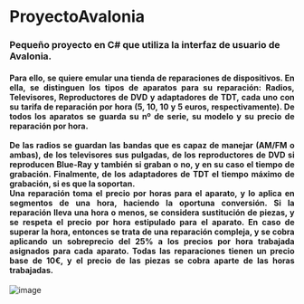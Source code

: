 <h1>ProyectoAvalonia</h1> 
<h3>Pequeño proyecto en C# que utiliza la interfaz de usuario de Avalonia. </h3>
<h4 align="justify">Para ello, se quiere emular una tienda de reparaciones de dispositivos. En ella, se distinguen los tipos de aparatos para su reparación: Radios, Televisores, Reproductores de DVD y adaptadores de TDT, cada uno con su tarifa de reparación por hora (5, 10, 10 y 5 euros, respectivamente). De todos los aparatos se guarda su nº de serie, su modelo y su precio de reparación por hora. </br></br>De las radios se guardan las bandas que es capaz de manejar (AM/FM o ambas), de los televisores sus pulgadas, de los reproductores de DVD si reproducen Blue-Ray y también si graban o no, y en su caso el tiempo de grabación. Finalmente, de los adaptadores de TDT el tiempo máximo de grabación, si es que la soportan. </br>Una reparación toma el precio por horas para el aparato, y lo aplica en segmentos de una hora, haciendo la oportuna conversión. Si la reparación lleva una hora o menos, se considera sustitución de piezas, y se respeta el precio por hora estipulado para el aparato. En caso de superar la hora, entonces se trata de una reparación compleja, y se cobra aplicando un sobreprecio del 25% a los precios por hora trabajada asignados para cada aparato. Todas las reparaciones tienen un precio base de 10€, y el precio de las piezas se cobra aparte de las horas trabajadas. </h4>

![image](https://github.com/user-attachments/assets/9781c26a-21f3-4668-b710-0c467864e276)

